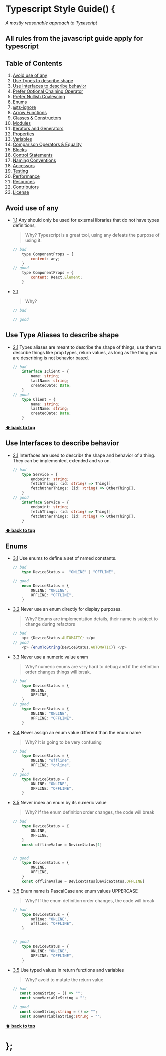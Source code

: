 # Typescript Style Guide() {

*A mostly reasonable approach to Typescript*

## All rules from the javascript guide apply for typescript

## Table of Contents

  1. [Avoid use of any](#avoid-any)
  1. [Use Types to describe shape](#types)
  1. [Use Interfaces to describe behavior](#objects)
  1. [Prefer Optional Chaining Operator](#prefer-optional-chaining)
  1. [Prefer Nullish Coalescing](#prefer-nullish)
  1. [Enums](#enums)
  1. [@ts-ignore](#ts-ignore)
  1. [Arrow Functions](#arrow-functions)
  1. [Classes & Constructors](#classes--constructors)
  1. [Modules](#modules)
  1. [Iterators and Generators](#iterators-and-generators)
  1. [Properties](#properties)
  1. [Variables](#variables)
  1. [Comparison Operators & Equality](#comparison-operators--equality)
  1. [Blocks](#blocks)
  1. [Control Statements](#control-statements)
  1. [Naming Conventions](#naming-conventions)
  1. [Accessors](#accessors)
  1. [Testing](#testing)
  1. [Performance](#performance)
  1. [Resources](#resources)
  1. [Contributors](#contributors)
  1. [License](#license)

## Avoid use of any

<a name="references--"></a><a name=""></a>
  - [1.1](#avoid-any) Any should only be used for external libraries that do not have types definitions, 

    > Why? Typescript is a great tool, using any defeats the purpose of using it.

    ```javascript
    // bad
        type ComponentProps = {
            content: any;
        }
    // good
        type ComponentProps = {
            content: React.Element;
        }

    ```

  <a name="references--"></a><a name=""></a>
  - [2.1](#references--prefer-const) 

    > Why? 

    ```javascript
    // bad

    // good

    ```



## Use Type Aliases to describe shape
- [2.1](#types) Types aliases are meant to describe the shape of things, use them to describe things like prop  types, return values, as long as the thing you are describing is not behavior based.

    ```typescript
    // bad
        interface IClient = {
            name: string;
            lastName: string;
            createdDate: Date;
        }
    // good
        type Client = {
            name: string;
            lastName: string;
            createdDate: Date;
        }

    ```

**[⬆ back to top](#table-of-contents)**

## Use Interfaces to describe behavior
- [2.1](#interfaces) Interfaces are used to describe the shape and behavior of a thing. They can be implemented, extended and so on.

    ```typescript
    // bad
        type Service = {
            endpoint: string;
            fetchThings: (id: string) => Thing[],
            fetchOtherThings: (id: string) => OtherThing[],
        }
    // good
        interface Service = {
            endpoint: string;
            fetchThings: (id: string) => Thing[],
            fetchOtherThings: (id: string) => OtherThing[],
        }

    ```

**[⬆ back to top](#table-of-contents)**

## Enums
- [3.1](#enums) Use enums to define a set of named constants.

    ```typescript
    // bad
        type DeviceStatus =  "ONLINE" | "OFFLINE",

    // good
        enum DeviceStatus = {
            ONLINE: "ONLINE",
            OFFLINE: "OFFLINE",
        }
    ```

- [3.2](#no-display-enum) Never use an enum directly for display purposes.

    > Why? Enums are implementation details, their name is subject to change during refactors

    ```typescript
    // bad
        <p> {DeviceStatus.AUTOMATIC} </p>
    // good
        <p> {enumToString(DeviceStatus.AUTOMATIC)} </p>
    ```

- [3.3](#no-enum-differences) Never use a numeric value enum

    > Why? numeric enums are very hard to debug and if the definition order changes things will break.

    ```typescript
    // bad
        type DeviceStatus = {
            ONLINE,
            OFFLINE,
        }
    // good
        type DeviceStatus = {
            ONLINE: "ONLINE",
            OFFLINE: "OFFLINE",
        }
    ```

- [3.4](#no-enum-differences) Never assign an enum value different than the enum name

    > Why? It is going to be very confusing

    ```typescript
    // bad
        type DeviceStatus = {
            ONLINE: "offline",
            OFFLINE: "online",
        }
    // good
        type DeviceStatus = {
            ONLINE: "ONLINE",
            OFFLINE: "OFFLINE",
        }
    ```

- [3.5](#no-enum-differences) Never index an enum by its numeric value

    > Why? If the enum definition order changes, the code will break

    ```typescript
    // bad
        type DeviceStatus = {
            ONLINE,
            OFFLINE,
        }
        const offlineValue = DeviceStatus[1]


    // good
        type DeviceStatus = {
            ONLINE,
            OFFLINE,
        }
        const offlineValue = DeviceStatus[DeviceStatus.OFFLINE]
    ```

- [3.5](#no-enum-differences) Enum name is PascalCase and enum values UPPERCASE

    > Why? If the enum definition order changes, the code will break

    ```typescript
    // bad
        type DeviceStatus = {
            online: "ONLINE",
            offline: "OFFLINE",
        }


    // good
        type DeviceStatus = {
            ONLINE: "ONLINE",
            OFFLINE: "OFFLINE",
        }
    ```
- [3.5](#no-typed-values) Use typed values in return functions and variables

    > Why? avoid to mutate the return value

    ```typescript
    // bad
       const someString = () => "";
       const someVariableString = "";

    // good
       const someString:string = () => "";
       const someVariableString:string = "";
    ```
**[⬆ back to top](#table-of-contents)**

# };
